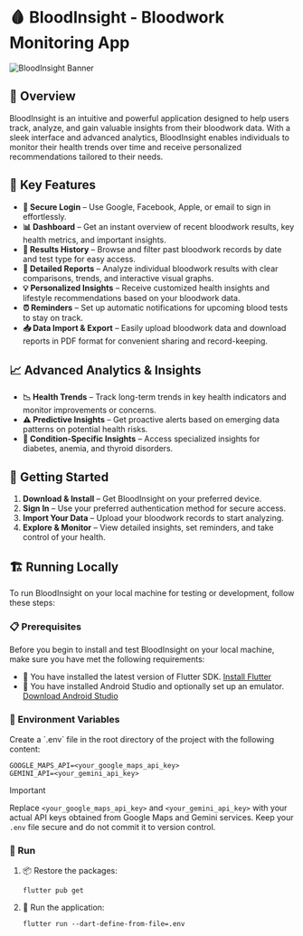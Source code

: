 # 🩸 BloodInsight - Bloodwork Monitoring App

![BloodInsight Banner](https://github.com/user-attachments/assets/e7fc0e4c-9354-45bc-aaa4-1e8228847484)

## 🌟 Overview

BloodInsight is an intuitive and powerful application designed to help users track, analyze, and gain valuable insights from their bloodwork data. With a sleek interface and advanced analytics, BloodInsight enables individuals to monitor their health trends over time and receive personalized recommendations tailored to their needs.

## 🔑 Key Features

- **🔐 Secure Login** – Use Google, Facebook, Apple, or email to sign in effortlessly.
- **📊 Dashboard** – Get an instant overview of recent bloodwork results, key health metrics, and important insights.
- **📂 Results History** – Browse and filter past bloodwork records by date and test type for easy access.
- **📑 Detailed Reports** – Analyze individual bloodwork results with clear comparisons, trends, and interactive visual graphs.
- **💡 Personalized Insights** – Receive customized health insights and lifestyle recommendations based on your bloodwork data.
- **⏰ Reminders** – Set up automatic notifications for upcoming blood tests to stay on track.
- **📥 Data Import & Export** – Easily upload bloodwork data and download reports in PDF format for convenient sharing and record-keeping.

## 📈 Advanced Analytics & Insights

- **📉 Health Trends** – Track long-term trends in key health indicators and monitor improvements or concerns.
- **⚠️ Predictive Insights** – Get proactive alerts based on emerging data patterns on potential health risks.
- **🏥 Condition-Specific Insights** – Access specialized insights for diabetes, anemia, and thyroid disorders.

## 🚀 Getting Started

1. **Download & Install** – Get BloodInsight on your preferred device.
2. **Sign In** – Use your preferred authentication method for secure access.
3. **Import Your Data** – Upload your bloodwork records to start analyzing.
4. **Explore & Monitor** – View detailed insights, set reminders, and take control of your health.

## 🏗️ Running Locally

To run BloodInsight on your local machine for testing or development, follow these steps:

### 📋 Prerequisites

Before you begin to install and test BloodInsight on your local machine, make sure you have met the following requirements:

- 🔧 You have installed the latest version of Flutter SDK. [Install Flutter](https://docs.flutter.dev/get-started/install)
- 🤖 You have installed Android Studio and optionally set up an emulator. [Download Android Studio](https://developer.android.com/studio)

### 🔑 Environment Variables

Create a \`.env\` file in the root directory of the project with the following content:

```
GOOGLE_MAPS_API=<your_google_maps_api_key>
GEMINI_API=<your_gemini_api_key>
```

> [!IMPORTANT]
> Replace `<your_google_maps_api_key>` and `<your_gemini_api_key>` with your actual API keys obtained from Google Maps and Gemini services. Keep your `.env` file secure and do not commit it to version control.

### 🚀 Run

1. 📦 Restore the packages:
   ```
   flutter pub get
   ```
2. 🏃 Run the application:
   ```
   flutter run --dart-define-from-file=.env
   ```
